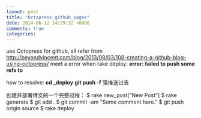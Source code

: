 ```yaml
---
layout: post
title: "Octopress_github_pages"
date: 2014-06-12 14:29:32 +0800
comments: true
categories: 
---
```

use Octopress for github, all refer from http://beyondvincent.com/blog/2013/08/03/108-creating-a-github-blog-using-octopress/
meet a error when rake deploy:
<strong>error: failed to push some refs to</strong> 

how to resolve:
<strong>cd _deploy</strong>
<strong>git push -f</strong> 强推送过去

创建并部署博文的一个完整过程：
$ rake new_post["New Post"]
$ rake generate
$ git add .
$ git commit -am "Some comment here." 
$ git push origin source
$ rake deploy
